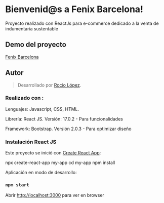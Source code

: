 # Bienvenid@s a Fenix Barcelona! 

Proyecto realizado con ReactJs para e-commerce dedicado a la venta de indumentaria sustentable


## Demo del proyecto

[Fenix Barcelona](https://rociolucilalopez.github.io/proyecto-lopez/)


## Autor
> Desarrollado por [Rocio López](https://www.linkedin.com/in/roc%C3%ADo-lucila-l%C3%B3pez-019783133/).

### Realizado con :

Lenguajes: Javascript, CSS, HTML.

Librería: React JS. Versión: 17.0.2 - Para funcionalidades

Framework: Bootstrap. Versión 2.0.3 - Para optimizar diseño

### Instalación React JS

Este proyecto se inició con [Create React App](https://github.com/facebook/create-react-app): 

  npx create-react-app my-app
  cd my-app
  npm install

Aplicación en modo de desarrollo:

### `npm start`
Abrir [http://localhost:3000](http://localhost:3000) para ver en browser






